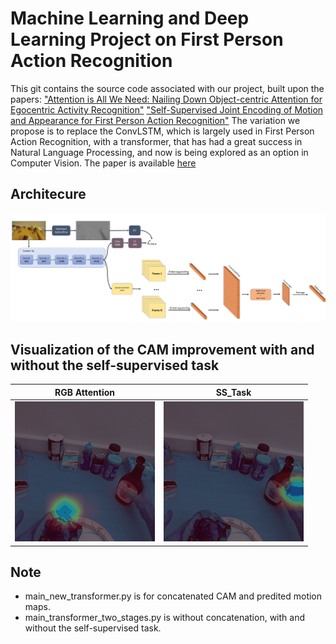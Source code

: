 # Machine Learning and Deep Learning Project on First Person Action Recognition

This git contains the source code associated with our project, built upon the papers:
["Attention is All We Need: Nailing Down Object-centric Attention for Egocentric Activity Recognition"](https://arxiv.org/pdf/1807.11794.pdf)
["Self-Supervised Joint Encoding of Motion and Appearance for First Person Action Recognition"](https://arxiv.org/pdf/2002.03982.pdf)
The variation we propose is to replace the ConvLSTM, which is largely used in First Person Action Recognition, with a transformer, that has had a great success in Natural Language Processing, and now is being explored as an option in Computer Vision. The paper is available [here](https://github.com/gioele-scaletta/ML-DL-FPAR/blob/main/variation/project_paper.pdf)



## Architecure
![drawing](proposed_variation.png)


## Visualization of the CAM improvement with and without the self-supervised task
RGB Attention  |  SS_Task
:-------------------------:|:-------------------------:
![](attention7frame.gif)| ![](ssTask.gif)


## Note
- main_new_transformer.py is for concatenated CAM and predited motion maps.
- main_transformer_two_stages.py is without concatenation, with and without the self-supervised task.

